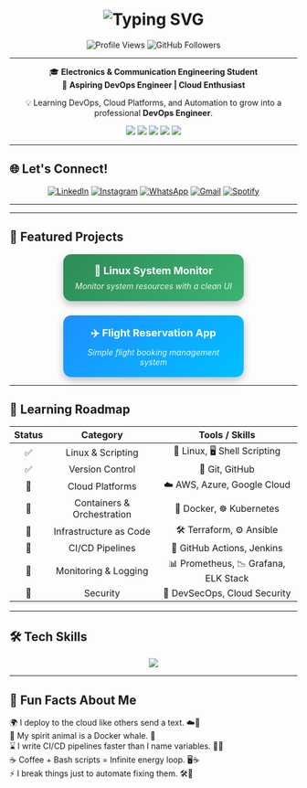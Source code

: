 <h1 align="center"> 
  <img src="https://readme-typing-svg.herokuapp.com?font=Fira+Code&size=28&duration=3000&pause=1000&color=FF6F61&center=true&vCenter=true&width=500&lines=Hi%2C+I'm+Muhammad+Ahmed!+👋;Aspiring+DevOps+Engineer;Cloud+%26+Automation+Enthusiast" alt="Typing SVG" />
</h1>

<p align="center">
  <img src="https://komarev.com/ghpvc/?username=Muhammad-296&style=for-the-badge&color=blueviolet" alt="Profile Views"/>
  <img src="https://img.shields.io/github/followers/Muhammad-296?label=Followers&style=for-the-badge&color=ff69b4" alt="GitHub Followers"/>
</p>

---

<p align="center">
  🎓 <b>Electronics & Communication Engineering Student</b> <br>
  🚀 <b>Aspiring DevOps Engineer | Cloud Enthusiast</b>
</p>

<p align="center">
  💡 Learning DevOps, Cloud Platforms, and Automation to grow into a professional <b>DevOps Engineer</b>.
</p>

<p align="center">
  <!-- Animated Key Badges -->
  <img src="https://img.shields.io/badge/Docker-2496ED?style=for-the-badge&logo=docker&logoColor=white&labelColor=black&color=2496ED"/>
  <img src="https://img.shields.io/badge/Kubernetes-326CE5?style=for-the-badge&logo=kubernetes&logoColor=white&labelColor=black&color=326CE5"/>
  <img src="https://img.shields.io/badge/Terraform-7B42BC?style=for-the-badge&logo=terraform&logoColor=white&labelColor=black&color=7B42BC"/>
  <img src="https://img.shields.io/badge/AWS-FF9900?style=for-the-badge&logo=amazon-aws&logoColor=white&labelColor=black"/>
  <img src="https://img.shields.io/badge/Azure-0089D6?style=for-the-badge&logo=microsoft-azure&logoColor=white&labelColor=black"/>
</p>

---

## 🌐 Let's Connect!  

<div align="center">

[![LinkedIn](https://readmecodegen.vercel.app/api/social-icon?name=linkedin&animation=pulse&size=40&color=0077B5)](https://www.linkedin.com/in/muhammad-abdulhamid/)
[![Instagram](https://readmecodegen.vercel.app/api/social-icon?name=instagram&animation=glow&size=40&color=E4405F)](https://instagram.com/muhammad.ahmed.abdullhamid.29)
[![WhatsApp](https://readmecodegen.vercel.app/api/social-icon?name=whatsapp&animation=shake&size=40&color=25D366)](https://wa.me/201274783955)
[![Gmail](https://readmecodegen.vercel.app/api/social-icon?name=gmail&animation=bounce&size=40&color=D14836)](mailto:muhammad.al.ajami.se@gmail.com)
[![Spotify](https://readmecodegen.vercel.app/api/social-icon?name=spotify&animation=glow&size=40&color=1DB954)](https://open.spotify.com/user/31rnvw4fq3juyp6p3uytu7y2ffbe)

</div>

---

---

## 🚀 Featured Projects  

<div align="center" style="display: flex; justify-content: center; gap: 25px; flex-wrap: wrap;">

  <!-- Linux System Monitor -->
  <div style="width: 280px; background: linear-gradient(135deg, #2E8B57, #3CB371); border-radius: 14px; padding: 18px; color: white; box-shadow: 0 6px 14px rgba(0,0,0,0.25); text-align: center; transition: transform 0.2s;">
    <a href="https://github.com/Muhammad-296/linux-system-monitor" style="text-decoration: none; color: white; font-size: 18px; font-weight: bold; display: block; margin-bottom: 8px;">
      🐧 Linux System Monitor
    </a>
    <p style="font-size: 14px; margin: 0; font-style: italic; opacity: 0.9;">
      Monitor system resources with a clean UI
    </p>
  </div>

  <!-- Flight Reservation App -->
  <div style="width: 280px; background: linear-gradient(135deg, #1E90FF, #00BFFF); border-radius: 14px; padding: 18px; color: white; box-shadow: 0 6px 14px rgba(0,0,0,0.25); text-align: center; transition: transform 0.2s;">
    <a href="https://github.com/Muhammad-296/Flight-Reservation-App" style="text-decoration: none; color: white; font-size: 18px; font-weight: bold; display: block; margin-bottom: 8px;">
      ✈️ Flight Reservation App
    </a>
    <p style="font-size: 14px; margin: 0; font-style: italic; opacity: 0.9;">
      Simple flight booking management system
    </p>
  </div>

</div>

---


## 🌱 Learning Roadmap  

<div align="center">

| Status | Category                   | Tools / Skills                       |
|:------:|:--------------------------:|:------------------------------------:|
| ✅     | Linux & Scripting          | 🐧 Linux, 🖥️ Shell Scripting          |
| ✅     | Version Control            | 🔧 Git, GitHub                        |
| 🚀     | Cloud Platforms            | ☁️ AWS, Azure, Google Cloud           |
| 🚀     | Containers & Orchestration | 🐳 Docker, ☸️ Kubernetes              |
| 🚀     | Infrastructure as Code     | 🛠️ Terraform, ⚙️ Ansible              |
| 🚀     | CI/CD Pipelines            | 🔄 GitHub Actions, Jenkins            |
| 🎯     | Monitoring & Logging       | 📊 Prometheus, 📉 Grafana, ELK Stack  |
| 🎯     | Security                   | 🔐 DevSecOps, Cloud Security          |

</div>

---

## 🛠️ Tech Skills  

<p align="center">
  <img src="https://skillicons.dev/icons?i=python,c,js,html,css,linux,git,docker,kubernetes,terraform,ansible,jenkins,aws,azure,gcp,prometheus,grafana&theme=light&perline=8" />
</p>

---

## 🎉 Fun Facts About Me  

<p align="center">

🌍 I deploy to the cloud like others send a text. ☁️📡  
🐳 My spirit animal is a Docker whale. 🐋  
⌛ I write CI/CD pipelines faster than I name variables. 🔄🤯  
☕ Coffee + Bash scripts = Infinite energy loop. 🖥️☕  
⚡ I break things just to automate fixing them. 🛠️🤖  

</p>

